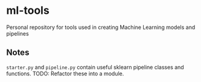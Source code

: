 # ml-tools
Personal repository for tools used in creating Machine Learning models and pipelines

## Notes
`starter.py` and `pipeline.py` contain useful sklearn pipeline classes and functions. 
TODO: Refactor these into a module.


